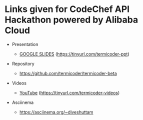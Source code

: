 # Links given for CodeChef API Hackathon powered by Alibaba Cloud

- Presentation
  - [GOOGLE SLIDES](https://docs.google.com/presentation/d/1KRNxb7YnfM4xiUJN8dNx1JnbeW0z4j8j8LeXmaCmdq8/edit#slide=id.gc6f73a04f_0_0)
  (https://tinyurl.com/termicoder-ppt)

- Repository
  - https://github.com/termicoder/termicoder-beta

- Videos
  - [YouTube](https://www.youtube.com/playlist?list=PLFkjosN0kO0Hn8umdK-XUIz5IlvUqB6VK)
   (https://tinyurl.com/termicoder-videos)

- Asciinema
  - https://asciinema.org/~diveshuttam
